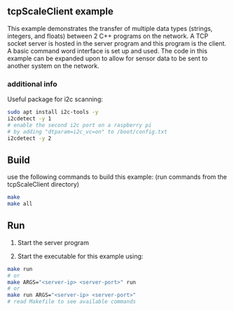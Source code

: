 ## tcpScaleClient example
This example demonstrates the transfer of multiple data types (strings, integers, and floats) between 2 C++ programs on the network. A TCP socket server is hosted in the server program and this program is the client. A basic command word interface is set up and used. The code in this example can be expanded upon to allow for sensor data to be sent to another system on the network.

### additional info ###
Useful package for i2c scanning:
```bash
sudo apt install i2c-tools -y
i2cdetect -y 1
# enable the second i2c port on a raspberry pi 
# by adding "dtparam=i2c_vc=on" to /boot/config.txt
i2cdetect -y 2
```

## Build
use the following commands to build this example:
(run commands from the tcpScaleClient directory)
```bash
make
make all
```

## Run
1. Start the server program

2. Start the executable for this example using:
```bash
make run
# or
make ARGS="<server-ip> <server-port>" run
# or
make run ARGS="<server-ip> <server-port>"
# read Makefile to see available commands
```




